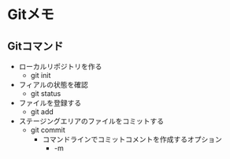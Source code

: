 # Gitメモ
## Gitコマンド

- ローカルリポジトリを作る
  - git init
- フィアルの状態を確認
  - git status
- ファイルを登録する
  - git add
- ステージングエリアのファイルをコミットする
  - git commit
    - コマンドラインでコミットコメントを作成するオプション
      - -m
